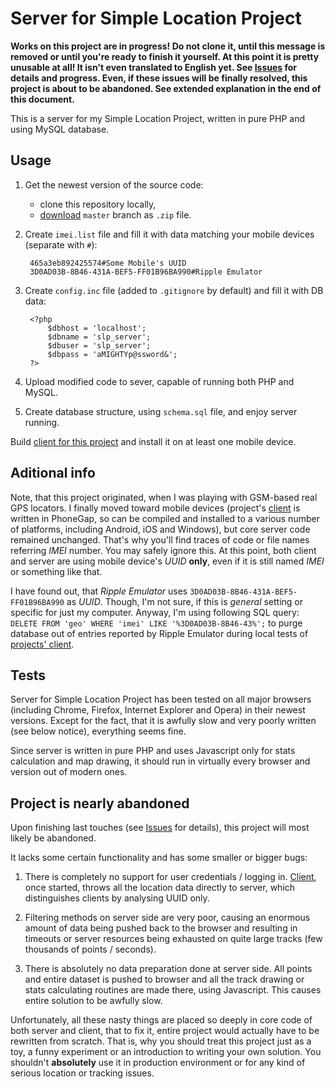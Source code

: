 # Server for Simple Location Project

**Works on this project are in progress! Do not clone it, until this message is removed or until you're ready to finish it yourself. At this point it is pretty unusable at all! It isn't even translated to English yet. See [Issues](https://github.com/trejder/slp-server/issues) for details and progress. Even, if these issues will be finally resolved, this project is about to be abandoned. See extended explanation in the end of this document.**

This is a server for my Simple Location Project, written in pure PHP and using MySQL database.

## Usage

1. Get the newest version of the source code:
 
    - clone this repository locally,
    - [download](https://github.com/trejder/slp-server/archive/master.zip) `master` branch as `.zip` file.

2. Create `imei.list` file and fill it with data matching your mobile devices (separate with `#`):

        465a3eb892425574#Some Mobile's UUID
        3D0AD03B-8B46-431A-BEF5-FF01B96BA990#Ripple Emulator

3. Create `config.inc` file (added to `.gitignore` by default) and fill it with DB data:
 
        <?php 
            $dbhost = 'localhost';
            $dbname = 'slp_server';
            $dbuser = 'slp_server';
            $dbpass = 'aMIGHTYp@ssword&';
        ?>

4. Upload modified code to sever, capable of running both PHP and MySQL.
5. Create database structure, using `schema.sql` file, and enjoy server running.

Build [client for this project](https://github.com/trejder/slp-client) and install it on at least one mobile device.

## Aditional info

Note, that this project originated, when I was playing with GSM-based real GPS locators. I finally moved toward mobile devices (project's [client](https://github.com/trejder/slp-client) is written in PhoneGap, so can be compiled and installed to a various number of platforms, including Android, iOS and Windows), but core server code remained unchanged. That's why you'll find traces of code or file names referring _IMEI_ number. You may safely ignore this. At this point, both client and server are using mobile device's _UUID_ **only**, even if it is still named _IMEI_ or something like that.

I have found out, that _Ripple Emulator_ uses `3D0AD03B-8B46-431A-BEF5-FF01B96BA990` as _UUID_. Though, I'm not sure, if this is _general_ setting or specific for just my computer. Anyway, I'm using following SQL query: `DELETE FROM 'geo' WHERE 'imei' LIKE '%3D0AD03B-8B46-43%';` to purge database out of entries reported by Ripple Emulator during local tests of [projects' client](https://github.com/trejder/slp-client).

## Tests

Server for Simple Location Project has been tested on all major browsers (including Chrome, Firefox, Internet Explorer and Opera) in their newest versions. Except for the fact, that it is awfully slow and very poorly written (see below notice), everything seems fine.

Since server is written in pure PHP and uses Javascript only for stats calculation and map drawing, it should run in virtually every browser and version out of modern ones.

## Project is nearly abandoned

Upon finishing last touches (see [Issues](https://github.com/trejder/slp-server/issues) for details), this project will most likely be abandoned.

It lacks some certain functionality and has some smaller or bigger bugs:

1. There is completely no support for user credentials / logging in. [Client](https://github.com/trejder/slp-client), once started, throws all the location data directly to server, which distinguishes clients by analysing UUID only.

2. Filtering methods on server side are very poor, causing an enormous amount of data being pushed back to the browser and resulting in timeouts or server resources being exhausted on quite large tracks (few thousands of points / seconds).

3. There is absolutely no data preparation done at server side. All points and entire dataset is pushed to browser and all the track drawing or stats calculating routines are made there, using Javascript. This causes entire solution to be awfully slow.

Unfortunately, all these nasty things are placed so deeply in core code of both server and client, that to fix it, entire project would actually have to be rewritten from scratch. That is, why you should treat this project just as a toy, a funny experiment or an introduction to writing your own solution. You shouldn't **absolutely** use it in production environment or for any kind of serious location or tracking issues.
